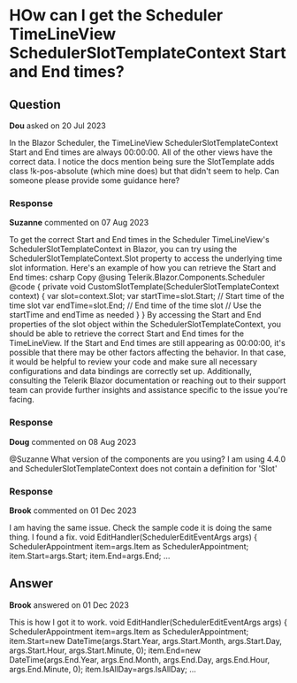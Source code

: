 # HOw can I get the Scheduler TimeLineView SchedulerSlotTemplateContext Start and End times?

## Question

**Dou** asked on 20 Jul 2023

In the Blazor Scheduler, the TimeLineView SchedulerSlotTemplateContext Start and End times are always 00:00:00. All of the other views have the correct data. I notice the docs mention being sure the SlotTemplate adds class !k-pos-absolute (which mine does) but that didn't seem to help. Can someone please provide some guidance here?

### Response

**Suzanne** commented on 07 Aug 2023

To get the correct Start and End times in the Scheduler TimeLineView's SchedulerSlotTemplateContext in Blazor, you can try using the SchedulerSlotTemplateContext.Slot property to access the underlying time slot information. Here's an example of how you can retrieve the Start and End times: csharp Copy @using Telerik.Blazor.Components.Scheduler <TelerikScheduler TimelineView="TimelineViewSettings" SlotTemplate="CustomSlotTemplate"> </TelerikScheduler> @code { private void CustomSlotTemplate(SchedulerSlotTemplateContext context) { var slot=context.Slot; var startTime=slot.Start; // Start time of the time slot var endTime=slot.End; // End time of the time slot // Use the startTime and endTime as needed } } By accessing the Start and End properties of the slot object within the SchedulerSlotTemplateContext, you should be able to retrieve the correct Start and End times for the TimeLineView. If the Start and End times are still appearing as 00:00:00, it's possible that there may be other factors affecting the behavior. In that case, it would be helpful to review your code and make sure all necessary configurations and data bindings are correctly set up. Additionally, consulting the Telerik Blazor documentation or reaching out to their support team can provide further insights and assistance specific to the issue you're facing.

### Response

**Doug** commented on 08 Aug 2023

@Suzanne What version of the components are you using? I am using 4.4.0 and SchedulerSlotTemplateContext does not contain a definition for 'Slot'

### Response

**Brook** commented on 01 Dec 2023

I am having the same issue. Check the sample code it is doing the same thing. I found a fix. void EditHandler(SchedulerEditEventArgs args) { SchedulerAppointment item=args.Item as SchedulerAppointment; item.Start=args.Start; item.End=args.End; ...

## Answer

**Brook** answered on 01 Dec 2023

This is how I got it to work. void EditHandler(SchedulerEditEventArgs args) { SchedulerAppointment item=args.Item as SchedulerAppointment; item.Start=new DateTime(args.Start.Year, args.Start.Month, args.Start.Day, args.Start.Hour, args.Start.Minute, 0); item.End=new DateTime(args.End.Year, args.End.Month, args.End.Day, args.End.Hour, args.End.Minute, 0); item.IsAllDay=args.IsAllDay; ...
